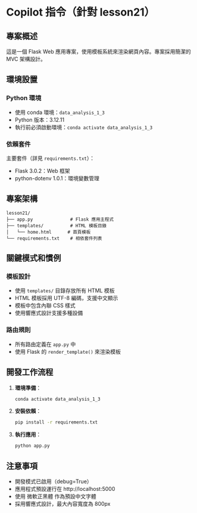 
# Copilot 指令（針對 lesson21）

## 專案概述
這是一個 Flask Web 應用專案，使用模板系統來渲染網頁內容。專案採用簡潔的 MVC 架構設計。

## 環境設置
### Python 環境
- 使用 conda 環境：`data_analysis_1_3`
- Python 版本：3.12.11
- 執行前必須啟動環境：`conda activate data_analysis_1_3`

### 依賴套件
主要套件（詳見 `requirements.txt`）：
- Flask 3.0.2：Web 框架
- python-dotenv 1.0.1：環境變數管理

## 專案架構
```
lesson21/
├── app.py              # Flask 應用主程式
├── templates/          # HTML 模板目錄
│   └── home.html      # 首頁模板
└── requirements.txt    # 相依套件列表
```

## 關鍵模式和慣例
### 模板設計
- 使用 `templates/` 目錄存放所有 HTML 模板
- HTML 模板採用 UTF-8 編碼，支援中文顯示
- 模板中包含內聯 CSS 樣式
- 使用響應式設計支援多種設備

### 路由規則
- 所有路由定義在 `app.py` 中
- 使用 Flask 的 `render_template()` 來渲染模板

## 開發工作流程
1. **環境準備**：
   ```bash
   conda activate data_analysis_1_3
   ```

2. **安裝依賴**：
   ```bash
   pip install -r requirements.txt
   ```

3. **執行應用**：
   ```bash
   python app.py
   ```

## 注意事項
- 開發模式已啟用（debug=True）
- 應用程式預設運行在 http://localhost:5000
- 使用 微軟正黑體 作為預設中文字體
- 採用響應式設計，最大內容寬度為 800px
